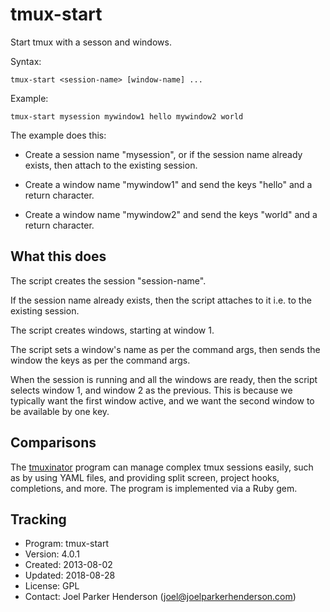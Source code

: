 # tmux-start

Start tmux with a sesson and windows.

Syntax:

    tmux-start <session-name> [window-name] ...

Example:

    tmux-start mysession mywindow1 hello mywindow2 world


The example does this:

  * Create a session name "mysession",
    or if the session name already exists,
    then attach to the existing session.

  * Create a window name "mywindow1" and send the
    keys "hello" and a return character.

  * Create a window name "mywindow2" and send the
    keys "world" and a return character.

    
## What this does

The script creates the session "session-name".

If the session name already exists, then the
script attaches to it i.e. to the existing session.

The script creates windows, starting at window 1.

The script sets a window's name as per the command args,
then sends the window the keys as per the command args.

When the session is running and all the windows are ready,
then the script selects window 1, and window 2 as the previous.
This is because we typically want the first window active,
and we want the second window to be available by one key.


## Comparisons

The [tmuxinator](https://github.com/tmuxinator/tmuxinator) program
can manage complex tmux sessions easily, such as by using YAML files,
and providing split screen, project hooks, completions, and more.
The program is implemented via a Ruby gem.


## Tracking

* Program: tmux-start
* Version: 4.0.1
* Created: 2013-08-02
* Updated: 2018-08-28
* License: GPL
* Contact: Joel Parker Henderson (joel@joelparkerhenderson.com)
